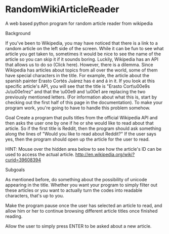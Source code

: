 RandomWikiArticleReader
=======================

A web based python program for random article reader from wikipedia


Background

If you've been to Wikipedia, you may have noticed that there is a link to a random article on the left side of the screen. While it can be fun to see what article you get taken to, sometimes it would be nice to see the name of the article so you can skip it if it sounds boring. Luckily, Wikipedia has an API that allows us to do so (Click here).
However, there is a dilemma. Since Wikipedia has articles about topics from all over the world, some of them have special characters in the title. For example, the article about the spanish painter Erasto Cortés Juárez has é and á in it. If you look at this specific article's API, you will see that the title is "Erasto Cort\u00e9s Ju\u00e1rez" and that the \u00e9 and \u00e1 are replacing the two previously mentioned letters. (For information about what this is, start by checking out the first half of this page in the documentation). To make your program work, you're going to have to handle this problem somehow.

Goal
Create a program that pulls titles from the official Wikipedia API and then asks the user one by one if he or she would like to read about that article. So if the first title is Reddit, then the program should ask something along the lines of "Would you like to read about Reddit?" If the user says yes, then the program should open up the article for the user to read.

HINT: Mouse over the hidden area below to see how the article's ID can be used to access the actual article. http://en.wikipedia.org/wiki?curid=39608394

Subgoals

As mentioned before, do something about the possibility of unicode appearing in the title. Whether you want your program to simply filter out these articles or you want to actually turn the codes into readable characters, that's up to you.

Make the program pause once the user has selected an article to read, and allow him or her to continue browsing different article titles once finished reading.

Allow the user to simply press ENTER to be asked about a new article.
